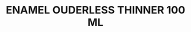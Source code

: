 ---
layout: product
title: "ENAMEL OUDERLESS THINNER 100 ML"
price: "850" 
desc: "Bezmirisni emajl razređivač"
img_path: "/assets/img/A.MIG-2019.webp"
brand: "AMMO"
available: true
special_offer: false
new: false
soon: false
cat: "070000"
subcat: "070100"
subsubcat: "070105"
sifra: "A.MIG-2019"
popular: false
spec: false
---